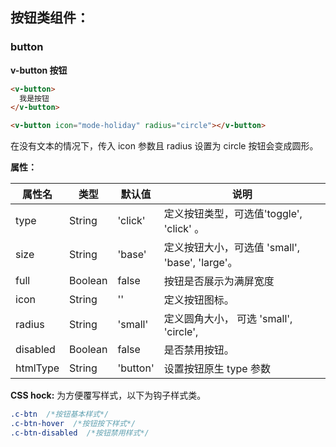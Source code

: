 ## 按钮类组件：

### button

**v-button 按钮**
```html
<v-button>
  我是按钮
</v-button>

<v-button icon="mode-holiday" radius="circle"></v-button>
```
在没有文本的情况下，传入 icon 参数且 radius 设置为 circle 按钮会变成圆形。

**属性：**

属性名   |    类型   |     默认值     |     说明
----    | ----    | ----    | ----    |
type |  String  | 'click' | 定义按钮类型，可选值'toggle', 'click' 。
size  | String  | 'base' |  定义按钮大小，可选值 'small', 'base', 'large'。
full  | Boolean | false  | 按钮是否展示为满屏宽度
icon  | String  | ''  |  定义按钮图标。
radius | String | 'small' | 定义圆角大小， 可选 'small', 'circle',
disabled | Boolean | false | 是否禁用按钮。
htmlType | String | 'button' | 设置按钮原生 type 参数


**CSS hock:**
为方便覆写样式，以下为钩子样式类。

```CSS
.c-btn  /*按钮基本样式*/
.c-btn-hover  /*按钮按下样式*/
.c-btn-disabled  /*按钮禁用样式*/
```
